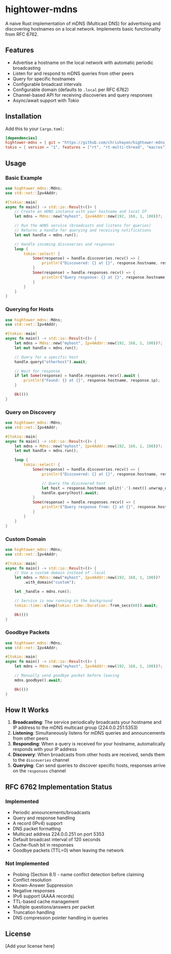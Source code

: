 # hightower-mdns

A naive Rust implementation of mDNS (Multicast DNS) for advertising and discovering hostnames on a local network. Implements basic functionality from RFC 6762.

## Features

- Advertise a hostname on the local network with automatic periodic broadcasting
- Listen for and respond to mDNS queries from other peers
- Query for specific hostnames
- Configurable broadcast intervals
- Configurable domain (defaults to `.local` per RFC 6762)
- Channel-based API for receiving discoveries and query responses
- Async/await support with Tokio

## Installation

Add this to your `Cargo.toml`:

```toml
[dependencies]
hightower-mdns = { git = "https://github.com/chrishayen/hightower-mdns.git" }
tokio = { version = "1", features = ["rt", "rt-multi-thread", "macros"] }
```

## Usage

### Basic Example

```rust
use hightower_mdns::Mdns;
use std::net::Ipv4Addr;

#[tokio::main]
async fn main() -> std::io::Result<()> {
    // Create an mDNS instance with your hostname and local IP
    let mdns = Mdns::new("myhost", Ipv4Addr::new(192, 168, 1, 100))?;

    // Run the mDNS service (broadcasts and listens for queries)
    // Returns a handle for querying and receiving notifications
    let mut handle = mdns.run();

    // Handle incoming discoveries and responses
    loop {
        tokio::select! {
            Some(response) = handle.discoveries.recv() => {
                println!("Discovered: {} at {}", response.hostname, response.ip);
            }
            Some(response) = handle.responses.recv() => {
                println!("Query response: {} at {}", response.hostname, response.ip);
            }
        }
    }
}
```

### Querying for Hosts

```rust
use hightower_mdns::Mdns;
use std::net::Ipv4Addr;

#[tokio::main]
async fn main() -> std::io::Result<()> {
    let mdns = Mdns::new("myhost", Ipv4Addr::new(192, 168, 1, 100))?;
    let mut handle = mdns.run();

    // Query for a specific host
    handle.query("otherhost").await;

    // Wait for response
    if let Some(response) = handle.responses.recv().await {
        println!("Found: {} at {}", response.hostname, response.ip);
    }

    Ok(())
}
```

### Query on Discovery

```rust
use hightower_mdns::Mdns;
use std::net::Ipv4Addr;

#[tokio::main]
async fn main() -> std::io::Result<()> {
    let mdns = Mdns::new("myhost", Ipv4Addr::new(192, 168, 1, 100))?;
    let mut handle = mdns.run();

    loop {
        tokio::select! {
            Some(response) = handle.discoveries.recv() => {
                println!("Discovered: {} at {}", response.hostname, response.ip);

                // Query the discovered host
                let host = response.hostname.split('.').next().unwrap_or(&response.hostname);
                handle.query(host).await;
            }
            Some(response) = handle.responses.recv() => {
                println!("Query response from: {} at {}", response.hostname, response.ip);
            }
        }
    }
}
```

### Custom Domain

```rust
use hightower_mdns::Mdns;
use std::net::Ipv4Addr;

#[tokio::main]
async fn main() -> std::io::Result<()> {
    // Use a custom domain instead of .local
    let mdns = Mdns::new("myhost", Ipv4Addr::new(192, 168, 1, 100))?
        .with_domain("custom");

    let _handle = mdns.run();

    // Service is now running in the background
    tokio::time::sleep(tokio::time::Duration::from_secs(60)).await;

    Ok(())
}
```

### Goodbye Packets

```rust
use hightower_mdns::Mdns;
use std::net::Ipv4Addr;

#[tokio::main]
async fn main() -> std::io::Result<()> {
    let mdns = Mdns::new("myhost", Ipv4Addr::new(192, 168, 1, 100))?;

    // Manually send goodbye packet before leaving
    mdns.goodbye().await;

    Ok(())
}
```

## How It Works

1. **Broadcasting**: The service periodically broadcasts your hostname and IP address to the mDNS multicast group (224.0.0.251:5353)
2. **Listening**: Simultaneously listens for mDNS queries and announcements from other peers
3. **Responding**: When a query is received for your hostname, automatically responds with your IP address
4. **Discovery**: When broadcasts from other hosts are received, sends them to the `discoveries` channel
5. **Querying**: Can send queries to discover specific hosts, responses arrive on the `responses` channel

## RFC 6762 Implementation Status

### Implemented
- Periodic announcements/broadcasts
- Query and response handling
- A record (IPv4) support
- DNS packet formatting
- Multicast address 224.0.0.251 on port 5353
- Default broadcast interval of 120 seconds
- Cache-flush bit in responses
- Goodbye packets (TTL=0) when leaving the network

### Not Implemented
- Probing (Section 8.1) - name conflict detection before claiming
- Conflict resolution
- Known-Answer Suppression
- Negative responses
- IPv6 support (AAAA records)
- TTL-based cache management
- Multiple questions/answers per packet
- Truncation handling
- DNS compression pointer handling in queries

## License

[Add your license here]